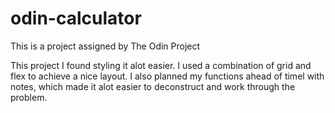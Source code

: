 # odin-calculator
This is a project assigned by The Odin Project

This project I found styling it alot easier. I used a combination of grid and flex to achieve a nice layout. I also planned my functions ahead of timel
with notes, which made it alot easier to deconstruct and work through the problem.